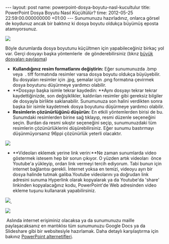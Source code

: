 --- layout: post name: powerpoint-dosya-boyutu-nasl-kucultulur title: PowerPoint Dosya Boyutu Nasıl Küçültülür? time: 2012-05-25 22:59:00.000000000 +01:00 --- Sunumunuzu hazırladınız, onlarca görsel de koydunuz ancak bir baktınız ki dosya boyutu oldukça büyümüş eposta atamıyorsunuz. 

[![](http://4.bp.blogspot.com/-PXb17vAcd4E/TX1lPpETEYI/AAAAAAAAA1w/T5FVjMshlxU/s200/MS_PowerPoint.jpg)](http://4.bp.blogspot.com/-PXb17vAcd4E/TX1lPpETEYI/AAAAAAAAA1w/T5FVjMshlxU/s1600/MS_PowerPoint.jpg)

Böyle durumlarda dosya boyutunu küçültmen için yapabileceğiniz birkaç yol var. Gerçi dosyayı başka yöntemlerle  de gönderebilirsiniz (bknz [büyük dosyaları paylaşma](http://www.asuyatuyolar.org/2011/04/buyuk-dosyalar-paylasma.html))

-   **Kullandığınız resim formatlarını değiştirin:** Eğer sunumunuzda .bmp veya  . tiff formatında resimler varsa dosya boyutu oldukça büyüyebilir. Bu dosyaları resimler için .jpg, şemalar için .png formatına çevirmek dosya boyutunu düşürmeye yardımcı olabilir.
-   **Dosyayı başka isimle tekrar kaydedin: **Aynı dosyayı tekrar tekrar kaydettiğinizde, son değişiklikler, kaldırılan resimler gibi gereksiz bilgiler de dosyayla birlikte saklanabilir. Sunumunuza son halini verdikten sonra başka bir isimle kaydetmek dosya boyutunu düşürmeye yardımcı olabilir.
-   **Resimlerin çözünürlüğünü düşürün:** En etkili yöntemlerden birisi de bu. Sunumdaki resimlerden birine sağ tıklayıp, resmi düzenle seçeneğini seçin. Burdan da resmi sıkıştır seçeneğini seçip, sunumunuzdaki tüm resimlerin çözünürlüklerini düşürebilirsiniz. Eğer sunumu bastırmayı düşünmüyorsanız 96ppi çözünürlük yeterli olacaktır.

[![](http://3.bp.blogspot.com/-UksuLdQeMVE/T7_5Y0f7lhI/AAAAAAAABjI/xw0yScxYo0k/s400/resmi_kucult.png)](http://3.bp.blogspot.com/-UksuLdQeMVE/T7_5Y0f7lhI/AAAAAAAABjI/xw0yScxYo0k/s1600/resmi_kucult.png)

-   **Videoları eklemek yerine link verin:**Ne zaman sunumlarda video göstermek istesem hep bir sorun çıkıyor. O yüzden artık videoları  önce Youtube'a yükleyip, ordan link vermeyi tercih ediyorum. Tabi bunun için internet bağlantısı gerekli. İnternet yoksa en temizi, videoyu ayrı bir dosya halinde tutmak galiba.Youtube videolarını ya doğrudan link adresini sunuma Hyperlink olarak kopyalarak ya da Youtube'da 'share' linkinden kopyalacağınız kodu, PowerPoint'de Web adresinden video ekleme tuşunu kullanarak yapabilirsiniz.

[![](http://2.bp.blogspot.com/-Vnp6c0FiipE/T7_9p-LtiaI/AAAAAAAABjU/cL7zZeH2Xgw/s320/youtube_share.jpg) ](http://2.bp.blogspot.com/-Vnp6c0FiipE/T7_9p-LtiaI/AAAAAAAABjU/cL7zZeH2Xgw/s1600/youtube_share.jpg)

[![](http://4.bp.blogspot.com/-3nUsgMhRU2E/T7_9xesVi_I/AAAAAAAABjc/B9rstWQ_Sjc/s320/youtube_video.jpg)](http://4.bp.blogspot.com/-3nUsgMhRU2E/T7_9xesVi_I/AAAAAAAABjc/B9rstWQ_Sjc/s1600/youtube_video.jpg)

 Aslında internet erişiminiz olacaksa ya da sunumunuzu maille paylaşacaksanız en mantıklısı tüm sunumunuzu Google Docs ya da Slideshare gibi bir websitesiyle hazırlamak. Daha detaylı karşılaştırma için bakınız [PowerPoint alternetifleri](http://www.asuyatuyolar.org/2011/01/powerpoint-alternatifleri.html).

